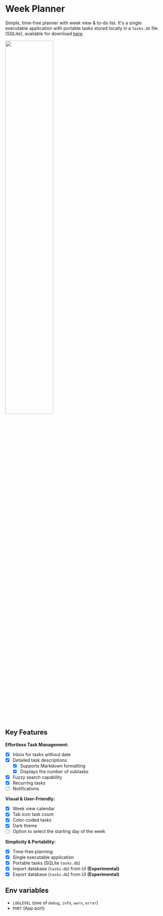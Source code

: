 # Week Planner

Simple, time-free planner with week view & to-do list. It's a single executable application with portable tasks stored locally in a `tasks.db` file (SQLite), available for download [here](https://github.com/demig00d/week-planner/releases).

<img src="https://github.com/demig00d/week-planner/blob/master/images/usage-demo.gif?raw=true" width=55% height=55%>

## Key Features

**Effortless Task Management:**

- [x] Inbox for tasks without date
- [x] Detailed task descriptions
  - [x] Supports Markdown formatting
  - [x] Displays the number of subtasks
- [x] Fuzzy search capability
- [x] Recurring tasks
- [ ] Notifications

**Visual & User-Friendly:**

- [x] Week view calendar
- [x] Tab icon task count
- [x] Color-coded tasks
- [x] Dark theme
- [ ] Option to select the starting day of the week

**Simplicity & Portability:**

- [x] Time-free planning
- [x] Single executable application
- [x] Portable tasks (SQLite `tasks.db`)
- [x] Import database (`tasks.db`) from UI **(Experimental)**
- [x] Export database (`tasks.db`) from UI **(Experimental)**

## Env variables

- `LOGLEVEL` (one of `debug`, `info`, `warn`, `error`)
- `PORT` (App port)
